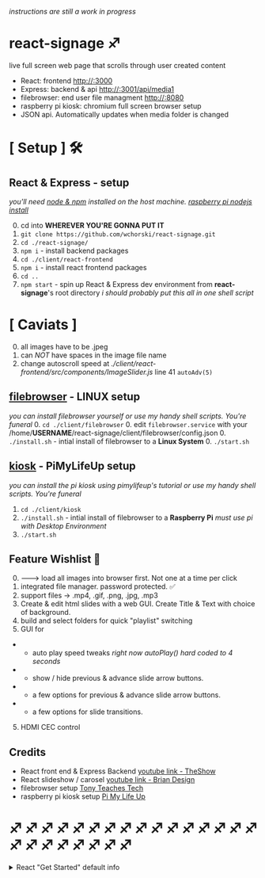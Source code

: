 *instructions are still a work in progress*

# react-signage ♐️
live full screen web page that scrolls through user created content
- React: frontend <a href="http://localhost:3000">http://<HOST-IP>:3000<a>
- Express: backend & api <a href="http://localhost:3001/api/media1">http://<HOST-IP>:3001/api/media1<a>
- filebrowser: end user file managment <a href="http://localhost:8080">http://<HOST-IP>:8080<a>
- raspberry pi kiosk: chromium full screen browser setup
- JSON api. Automatically updates when media folder is changed


# [ Setup ] 🛠
## React & Express - setup
*you'll need <a href="https://nodejs.org/en/">node & npm</a> installed on the host machine. <a href="https://www.w3schools.com/nodejs/nodejs_raspberrypi.asp">raspberry pi nodejs install</a>*

0. cd into **WHEREVER YOU'RE GONNA PUT IT**
0. `git clone https://github.com/wchorski/react-signage.git`
0. `cd ./react-signage/`
0. `npm i` - install backend packages
0. `cd ./client/react-frontend`
0. `npm i` - install react frontend packages
0. `cd ..`
0. `npm start` - spin up React & Express dev environment from **react-signage**'s root directory
*i should probably put this all in one shell script*

# [ Caviats ]
0. all images have to be .jpeg
0. can *NOT* have spaces in the image file name 
0. change autoscroll speed at *./client/react-frontend/src/components/ImageSlider.js* line 41 `autoAdv(5)`

## [filebrowser](https://github.com/filebrowser/filebrowser) - LINUX setup
*you can install filebrowser yourself or use my handy shell scripts. You're funeral*
0. `cd ./client/filebrowser`
0. edit `filebrowser.service` with your /home/**USERNAME**/react-signage/client/filebrowser/config.json
0. `./install.sh` - intial install of filebrowser to a **Linux System**
0. `./start.sh` 

## [kiosk](https://pimylifeup.com/raspberry-pi-kiosk/) - PiMyLifeUp setup
*you can install the pi kiosk using pimylifeup's tutorial or use my handy shell scripts. You're funeral*
1. `cd ./client/kiosk`
2. `./install.sh` - intial install of filebrowser to a **Raspberry Pi** *must use pi with Desktop Environment*
3. `./start.sh`  

## Feature Wishlist 🌠
0. ---> load all images into browser first. Not one at a time per click
0. integrated file manager. password protected. ✅
1. support files -> .mp4, .gif, .png, .jpg, .mp3
2. Create & edit html slides with a web GUI. Create Title & Text with choice of background.
3. build and select folders for quick "playlist" switching
4. GUI for 
-  - auto play speed tweaks *right now autoPlay() hard coded to 4 seconds*
-  - show / hide previous & advance slide arrow buttons.
-  - a few options for previous & advance slide arrow buttons.
-  - a few options for slide transitions. 
5. HDMI CEC control

## Credits
- React front end & Express Backend <a href="https://www.youtube.com/watch?v=19CcxzZHwuI">youtube link - TheShow</a>
- React slideshow / carosel <a href="https://www.youtube.com/watch?v=l1MYfu5YWHc">youtube link - Brian Design</a>
- filebrowser setup <a href="read://https_tonyteaches.tech/?url=https%3A%2F%2Ftonyteaches.tech%2Ffilebrowser-tutorial%2F">Tony Teaches Tech</a>
- raspberry pi kiosk setup <a href="https://pimylifeup.com/raspberry-pi-kiosk/">Pi My Life Up</a>

# ♐️ ♐️ ♐️ ♐️ ♐️ ♐️ ♐️ ♐️ ♐️ ♐️ ♐️ ♐️ ♐️ ♐️ ♐️ ♐️ ♐️ ♐️ ♐️ ♐️ ♐️ ♐️ ♐️ ♐️ 
<details><summary>React "Get Started" default info</summary><br/>

  # Getting Started with Create React App

  This project was bootstrapped with [Create React App](https://github.com/facebook/create-react-app).

  ## Available Scripts

  In the project directory, you can run:

  ### `npm start`

  Runs the app in the development mode.\
  Open [http://localhost:3000](http://localhost:3000) to view it in your browser.

  The page will reload when you make changes.\
  You may also see any lint errors in the console.

  ### `npm test`

  Launches the test runner in the interactive watch mode.\
  See the section about [running tests](https://facebook.github.io/create-react-app/docs/running-tests) for more information.

  ### `npm run build`

  Builds the app for production to the `build` folder.\
  It correctly bundles React in production mode and optimizes the build for the best performance.

  The build is minified and the filenames include the hashes.\
  Your app is ready to be deployed!

  See the section about [deployment](https://facebook.github.io/create-react-app/docs/deployment) for more information.

  ### `npm run eject`

  **Note: this is a one-way operation. Once you `eject`, you can't go back!**

  If you aren't satisfied with the build tool and configuration choices, you can `eject` at any time. This command will remove the single build dependency from your project.

  Instead, it will copy all the configuration files and the transitive dependencies (webpack, Babel, ESLint, etc) right into your project so you have full control over them. All of the commands except `eject` will still work, but they will point to the copied scripts so you can tweak them. At this point you're on your own.

  You don't have to ever use `eject`. The curated feature set is suitable for small and middle deployments, and you shouldn't feel obligated to use this feature. However we understand that this tool wouldn't be useful if you couldn't customize it when you are ready for it.

  ## Learn More

  You can learn more in the [Create React App documentation](https://facebook.github.io/create-react-app/docs/getting-started).

  To learn React, check out the [React documentation](https://reactjs.org/).

  ### Code Splitting

  This section has moved here: [https://facebook.github.io/create-react-app/docs/code-splitting](https://facebook.github.io/create-react-app/docs/code-splitting)

  ### Analyzing the Bundle Size

  This section has moved here: [https://facebook.github.io/create-react-app/docs/analyzing-the-bundle-size](https://facebook.github.io/create-react-app/docs/analyzing-the-bundle-size)

  ### Making a Progressive Web App

  This section has moved here: [https://facebook.github.io/create-react-app/docs/making-a-progressive-web-app](https://facebook.github.io/create-react-app/docs/making-a-progressive-web-app)

  ### Advanced Configuration

  This section has moved here: [https://facebook.github.io/create-react-app/docs/advanced-configuration](https://facebook.github.io/create-react-app/docs/advanced-configuration)

  ### Deployment

  This section has moved here: [https://facebook.github.io/create-react-app/docs/deployment](https://facebook.github.io/create-react-app/docs/deployment)

  ### `npm run build` fails to minify

  This section has moved here: [https://facebook.github.io/create-react-app/docs/troubleshooting#npm-run-build-fails-to-minify](https://facebook.github.io/create-react-app/docs/troubleshooting#npm-run-build-fails-to-minify)
  
</details>

